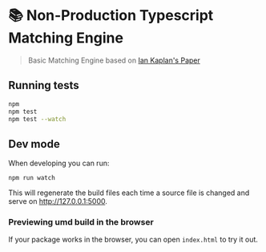 # 📚 Non-Production Typescript Matching Engine

> Basic Matching Engine based on [Ian Kaplan's Paper](https://github.com/IanLKaplan/matchingEngine/wiki/Market-Order-Matching-Engines)

## Running tests

```sh
npm
npm test
npm test --watch
```

## Dev mode

When developing you can run:

```
npm run watch
```

This will regenerate the build files each time a source file is changed and serve on http://127.0.0.1:5000.

### Previewing umd build in the browser

If your package works in the browser, you can open `index.html` to try it out.
